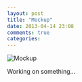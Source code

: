 ```yaml
---
layout: post
title: "Mockup"
date: 2013-04-14 23:08
comments: true
categories: 
---
```

![Mockup](/images/socialbubble.png)

Working on something...
